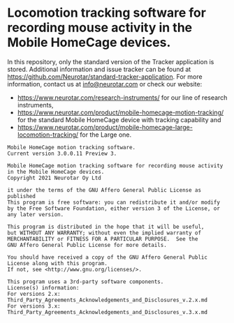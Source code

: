 # Locomotion tracking software for recording mouse activity in the Mobile HomeCage devices.

In this repository, only the standard version of the Tracker application is stored. 
Additional information and issue tracker can be found at 
https://github.com/Neurotar/standard-tracker-application. 
For more information, contact us at info@neurotar.com or check our website:
* https://www.neurotar.com/research-instruments/ for our line of research instruments, 
* https://www.neurotar.com/product/mobile-homecage-motion-tracking/ for the standard Mobile HomeCage device with tracking capability and
* https://www.neurotar.com/product/mobile-homecage-large-locomotion-tracking/ for the Large one.

```
Mobile HomeCage motion tracking software.
Current version 3.0.0.11 Preview 3.

Mobile HomeCage motion tracking software for recording mouse activity
in the Mobile HomeCage devices.
Copyright 2021 Neurotar Oy Ltd

it under the terms of the GNU Affero General Public License as published
This program is free software: you can redistribute it and/or modify
by the Free Software Foundation, either version 3 of the License, or
any later version.

This program is distributed in the hope that it will be useful,
but WITHOUT ANY WARRANTY; without even the implied warranty of
MERCHANTABILITY or FITNESS FOR A PARTICULAR PURPOSE.  See the
GNU Affero General Public License for more details.

You should have received a copy of the GNU Affero General Public License along with this program.
If not, see <http://www.gnu.org/licenses/>.

This program uses a 3rd-party software components.
License(s) information: 
For versions 2.x: Third_Party_Agreements_Acknowledgements_and_Disclosures_v.2.x.md
For versions 3.x: Third_Party_Agreements_Acknowledgements_and_Disclosures_v.3.x.md
```
